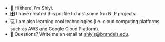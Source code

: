 - 👋 Hi there! I'm Shiyi.
- 🎛️ I have created this profile to host some fun NLP projects.
- 💻 I am also learning cool technologies (i.e. cloud computing platforms such as AWS and Google Cloud Platform).
- 📧 Questions? Write me an email at shiyis@brandeis.edu.


<!--
**shiyisrsly/shiyisrsly** is a ✨ _special_ ✨ repository because its `README.md` (this file) appears on your GitHub profile.

Here are some ideas to get you started:


-->
